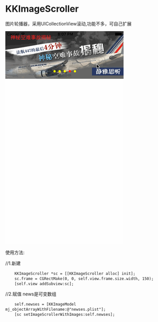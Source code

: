 # KKImageScroller
图片轮播器，采用UICollectionView滚动,功能不多，可自己扩展

![](https://github.com/lijs11/KKImageScroller/blob/master/KKImageScroller/imageScroller.gif)




使用方法:

//1.新建
```
    KKImageScroller *sc = [[KKImageScroller alloc] init];
    sc.frame = CGRectMake(0, 0, self.view.frame.size.width, 150);
    [self.view addSubview:sc];
```
//2.赋值 news是可变数组
```
    self.newses = [KKImageModel mj_objectArrayWithFilename:@"newses.plist"];
    [sc setImageScrollerWithImages:self.newses];
```
